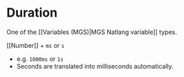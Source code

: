 # Duration

One of the [[Variables (MGS)|MGS Natlang variable]] types.

[[Number]] + `ms` or `s`

- e.g. `1000ms` or `1s`
- Seconds are translated into milliseconds automatically.
